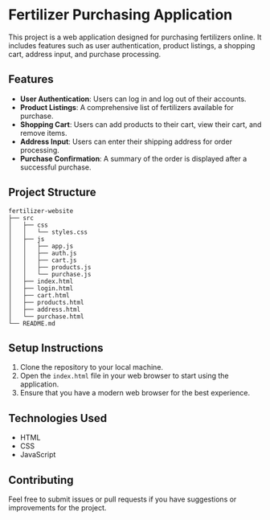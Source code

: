 # Fertilizer Purchasing Application

This project is a web application designed for purchasing fertilizers online. It includes features such as user authentication, product listings, a shopping cart, address input, and purchase processing.

## Features

- **User Authentication**: Users can log in and log out of their accounts.
- **Product Listings**: A comprehensive list of fertilizers available for purchase.
- **Shopping Cart**: Users can add products to their cart, view their cart, and remove items.
- **Address Input**: Users can enter their shipping address for order processing.
- **Purchase Confirmation**: A summary of the order is displayed after a successful purchase.

## Project Structure

```
fertilizer-website
├── src
│   ├── css
│   │   └── styles.css
│   ├── js
│   │   ├── app.js
│   │   ├── auth.js
│   │   ├── cart.js
│   │   ├── products.js
│   │   └── purchase.js
│   ├── index.html
│   ├── login.html
│   ├── cart.html
│   ├── products.html
│   ├── address.html
│   └── purchase.html
└── README.md
```

## Setup Instructions

1. Clone the repository to your local machine.
2. Open the `index.html` file in your web browser to start using the application.
3. Ensure that you have a modern web browser for the best experience.

## Technologies Used

- HTML
- CSS
- JavaScript

## Contributing

Feel free to submit issues or pull requests if you have suggestions or improvements for the project.
